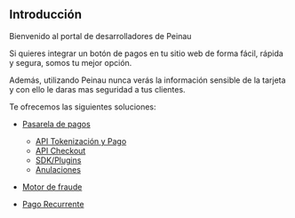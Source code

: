 ## Introducción

Bienvenido al portal de desarrolladores de Peinau

Si quieres integrar un botón de pagos en tu sitio web de forma fácil, rápida y segura, somos tu mejor opción.

Además, utilizando Peinau nunca verás la información sensible de la tarjeta y con ello le daras mas seguridad a tus clientes.

Te ofrecemos las siguientes soluciones:

- [Pasarela de pagos](Articulos/Pasarela-de-pagos.md)
  - [API Tokenización y Pago](Articulos/Api-tokenizacion-pago.md)
  - [API Checkout](Articulos/Api-checkout.md)
  - [SDK/Plugins](Articulos/Sdk-plugins.md)
  - [Anulaciones](Articulos/Anulaciones.md)

- [Motor de fraude](Articulos/Motor-de-fraude.md)
- [Pago Recurrente](Articulos/Pago-recurrente.md)


